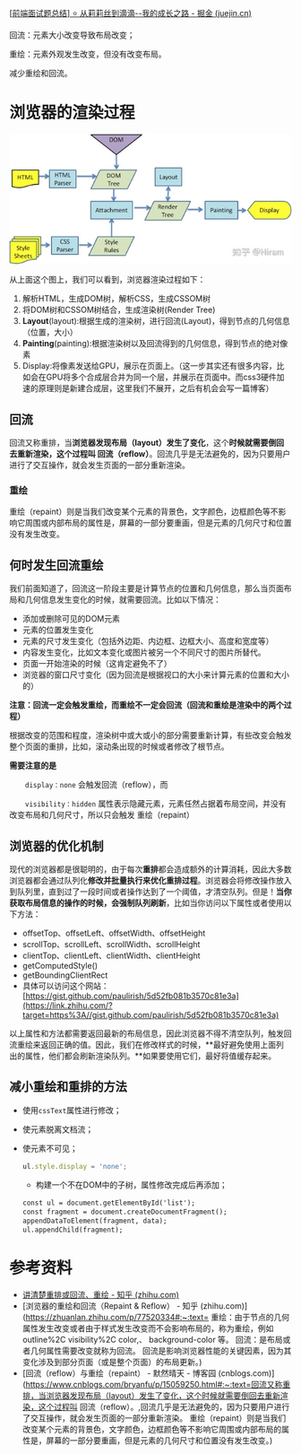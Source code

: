 [[前端面试题总结\] ⭐️ 从莉莉丝到滴滴--我的成长之路 - 掘金 (juejin.cn)](https://juejin.cn/post/7146151385707315213)

回流：元素大小改变导致布局改变；

重绘：元素外观发生改变，但没有改变布局。

减少重绘和回流。

# 浏览器的渲染过程

![img](assets/v2-6d5ae2e9d6c820090e4d95eec9e92c17_720w.webp)

从上面这个图上，我们可以看到，浏览器渲染过程如下：

1. 解析HTML，生成DOM树，解析CSS，生成CSSOM树
2. 将DOM树和CSSOM树结合，生成渲染树(Render Tree)
3. **Layout**(layout):根据生成的渲染树，进行回流(Layout)，得到节点的几何信息（位置，大小）
4. **Painting**(painting):根据渲染树以及回流得到的几何信息，得到节点的绝对像素
5. Display:将像素发送给GPU，展示在页面上。（这一步其实还有很多内容，比如会在GPU将多个合成层合并为同一个层，并展示在页面中。而css3硬件加速的原理则是新建合成层，这里我们不展开，之后有机会会写一篇博客）

## 回流

回流又称重排，当**浏览器发现布局（layout）发生了变化**，这个**时候就需要倒回去重新渲染，这个过程叫 回流（reflow）**。回流几乎是无法避免的，因为只要用户进行了交互操作，就会发生页面的一部分重新渲染。

### 重绘

重绘（repaint）则是当我们改变某个元素的背景色，文字颜色，边框颜色等不影响它周围或内部布局的属性是，屏幕的一部分要重画，但是元素的几何尺寸和位置没有发生改变。

## 何时发生回流重绘

我们前面知道了，回流这一阶段主要是计算节点的位置和几何信息，那么当页面布局和几何信息发生变化的时候，就需要回流。比如以下情况：

- 添加或删除可见的DOM元素
- 元素的位置发生变化
- 元素的尺寸发生变化（包括外边距、内边框、边框大小、高度和宽度等）
- 内容发生变化，比如文本变化或图片被另一个不同尺寸的图片所替代。
- 页面一开始渲染的时候（这肯定避免不了）
- 浏览器的窗口尺寸变化（因为回流是根据视口的大小来计算元素的位置和大小的）

**注意：回流一定会触发重绘，而重绘不一定会回流（回流和重绘是渲染中的两个过程）**

根据改变的范围和程度，渲染树中或大或小的部分需要重新计算，有些改变会触发整个页面的重排，比如，滚动条出现的时候或者修改了根节点。

**需要注意的是** 

　　`display：none` 会触发回流（reflow），而

　　`visibility：hidden` 属性表示隐藏元素，元素任然占据着布局空间，并没有改变布局和几何尺寸，所以只会触发 重绘（repaint）

## 浏览器的优化机制

现代的浏览器都是很聪明的，由于每次**重排**都会造成额外的计算消耗，因此大多数浏览器都会通过队列化**修改并批量执行来优化重排过程**。浏览器会将修改操作放入到队列里，直到过了一段时间或者操作达到了一个阈值，才清空队列。但是！**当你获取布局信息的操作的时候，会强制队列刷新**，比如当你访问以下属性或者使用以下方法：

- offsetTop、offsetLeft、offsetWidth、offsetHeight
- scrollTop、scrollLeft、scrollWidth、scrollHeight
- clientTop、clientLeft、clientWidth、clientHeight
- getComputedStyle()
- getBoundingClientRect
- 具体可以访问这个网站：[https://gist.github.com/paulirish/5d52fb081b3570c81e3a](https://link.zhihu.com/?target=https%3A//gist.github.com/paulirish/5d52fb081b3570c81e3a)

以上属性和方法都需要返回最新的布局信息，因此浏览器不得不清空队列，触发回流重绘来返回正确的值。因此，我们在修改样式的时候，**最好避免使用上面列出的属性，他们都会刷新渲染队列。**如果要使用它们，最好将值缓存起来。

## 减小重绘和重排的方法

- 使用`cssText`属性进行修改；

- 使元素脱离文档流；

- 使元素不可见；

  ```js
  ul.style.display = 'none';
  ```

  - 构建一个不在DOM中的子树，属性修改完成后再添加；

  ```
  const ul = document.getElementById('list');
  const fragment = document.createDocumentFragment();
  appendDataToElement(fragment, data);
  ul.appendChild(fragment);
  ```

  

# 参考资料

- [讲清楚重排或回流、重绘 - 知乎 (zhihu.com)](https://zhuanlan.zhihu.com/p/342371522)
- [浏览器的重绘和回流（Repaint & Reflow） - 知乎 (zhihu.com)](https://zhuanlan.zhihu.com/p/77520334#:~:text= 重绘：由于节点的几何属性发生改变或者由于样式发生改变而不会影响布局的，称为重绘，例如 outline%2C visibility%2C color,、 background-color 等。 回流：是布局或者几何属性需要改变就称为回流。 回流是影响浏览器性能的关键因素，因为其变化涉及到部分页面（或是整个页面）的布局更新。)
- [回流（reflow）与重绘（repaint） - 默然晴天 - 博客园 (cnblogs.com)](https://www.cnblogs.com/bryanfu/p/15059250.html#:~:text=回流又称重排，当浏览器发现布局（layout）发生了变化，这个时候就需要倒回去重新渲染，这个过程叫 回流（reflow）。,回流几乎是无法避免的，因为只要用户进行了交互操作，就会发生页面的一部分重新渲染。 重绘（repaint）则是当我们改变某个元素的背景色，文字颜色，边框颜色等不影响它周围或内部布局的属性是，屏幕的一部分要重画，但是元素的几何尺寸和位置没有发生改变。)
